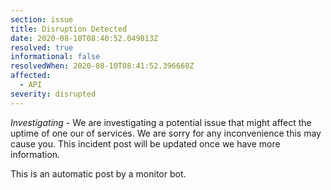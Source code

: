 ```yaml
---
section: issue
title: Disruption Detected
date: 2020-08-10T08:40:52.049013Z
resolved: true
informational: false
resolvedWhen: 2020-08-10T08:41:52.396668Z
affected:
  - API
severity: disrupted
---
```

*Investigating* - We are investigating a potential issue that might affect the uptime of one our of services. We are sorry for any inconvenience this may cause you. This incident post will be updated once we have more information.

This is an automatic post by a monitor bot.
        